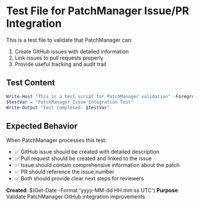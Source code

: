 # Test File for PatchManager Issue/PR Integration

This is a test file to validate that PatchManager can:
1. Create GitHub issues with detailed information
2. Link issues to pull requests properly  
3. Provide useful tracking and audit trail

## Test Content

```powershell
Write-Host "This is a test script for PatchManager validation" -ForegroundColor Green
$testVar = "PatchManager Issue Integration Test"
Write-Output "Test completed: $testVar"
```

## Expected Behavior

When PatchManager processes this test:
- ✅ GitHub issue should be created with detailed description
- ✅ Pull request should be created and linked to the issue
- ✅ Issue should contain comprehensive information about the patch
- ✅ PR should reference the issue number
- ✅ Both should provide clear next steps for reviewers

**Created**: $(Get-Date -Format 'yyyy-MM-dd HH:mm:ss UTC')
**Purpose**: Validate PatchManager GitHub integration improvements

